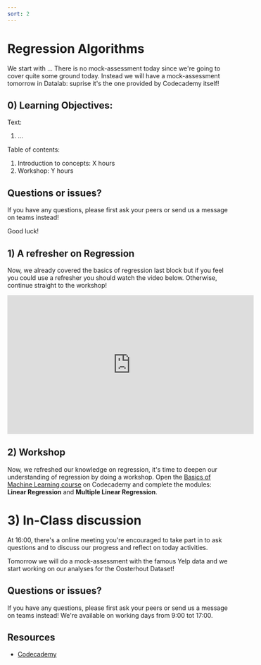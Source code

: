 ```yaml
---
sort: 2
---
```


# Regression Algorithms

We start with ...
There is no mock-assessment today since we're going to cover quite some ground today. Instead we will have a mock-assessment tomorrow in Datalab: suprise it's the one provided by Codecademy itself!

## 0) Learning Objectives:
Text:
1. ...

Table of contents:
1. Introduction to concepts: X hours
2. Workshop: Y hours



## Questions or issues?
If you have any questions, please first ask your peers or send us a message on teams instead!



Good luck!



## 1) A refresher on Regression
Now, we already covered the basics of regression last block but if you feel you could use a refresher you should watch the video below. Otherwise, continue straight to the workshop!
<iframe width="560" height="315" src="https://www.youtube.com/embed/WWqE7YHR4Jc" title="YouTube video player" frameborder="0" allow="accelerometer; autoplay; clipboard-write; encrypted-media; gyroscope; picture-in-picture" allowfullscreen></iframe>

## 2) Workshop
Now, we refreshed our knowledge on regression, it's time to deepen our understanding of regression by doing a workshop. Open the [Basics of Machine Learning course](https://www.codecademy.com/learn/machine-learning) on Codecademy and complete the modules: **Linear Regression** and **Multiple Linear Regression**.


# 3)  In-Class discussion
At 16:00, there's a online meeting you're encouraged to take part in to ask questions and to discuss our progress and reflect on today activities.

Tomorrow we will do a mock-assessment with the famous Yelp data and we start working on our analyses for the Oosterhout Dataset!

## Questions or issues?
If you have any questions, please first ask your peers or send us a message on teams instead! We're available on working days from 9:00 tot 17:00.

## Resources
- [Codecademy](https://www.codecademy.com/learn/machine-learning)
